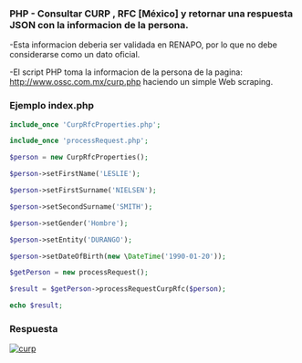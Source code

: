 ### PHP - Consultar CURP , RFC [México] y retornar una respuesta JSON con la informacion de la persona.


-Esta informacion deberia ser validada en RENAPO, por lo que no debe considerarse como un dato oficial. 

-El script PHP toma la informacion de la persona de la pagina: http://www.ossc.com.mx/curp.php haciendo un simple Web scraping.


### Ejemplo index.php


```php
include_once 'CurpRfcProperties.php';

include_once 'processRequest.php';

$person = new CurpRfcProperties();

$person->setFirstName('LESLIE');

$person->setFirstSurname('NIELSEN');

$person->setSecondSurname('SMITH');

$person->setGender('Hombre');

$person->setEntity('DURANGO');

$person->setDateOfBirth(new \DateTime('1990-01-20'));

$getPerson = new processRequest();

$result = $getPerson->processRequestCurpRfc($person);

echo $result;

```
### Respuesta

<a href="https://ibb.co/gDyBin"><img src="https://image.ibb.co/mrkrin/curp.jpg" alt="curp" border="0"></a>
